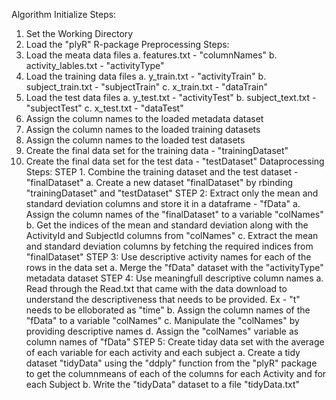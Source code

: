 Algorithm
Initialize Steps:
  1. Set the Working Directory
  2. Load the "plyR" R-package
Preprocessing Steps:
  1. Load the meata data files
    a. features.txt - "columnNames"
    b. activity_lables.txt - "activityType"
  2. Load the training data files
    a. y_train.txt - "activityTrain"
    b. subject_train.txt - "subjectTrain"
    c. x_train.txt - "dataTrain"
  3. Load the test data files
    a. y_test.txt - "activityTest"
    b. subject_text.txt - "subjectTest"
    c. x_test.txt - "dataTest"
  4. Assign the column names to the loaded metadata dataset
  5. Assign the column names to the loaded training datasets
  6. Assign the column names to the loaded test datasets
  7. Create the final data set for the training data - "trainingDataset"
  8. Create the final data set for the test data - "testDataset"
Dataprocessing Steps:
  STEP 1. Combine the training dataset and the test dataset - "finalDataset"
    a. Create a new dataset "finalDataset" by rbinding "trainingDataset" and "testDataset" 
  STEP 2: Extract only the mean and standard deviation columns and store it in a dataframe - "fData"
    a. Assign the column names of the "finalDataset" to a variable "colNames"
    b. Get the indices of the mean and standard deviation along with the ActivityId and SubjectId columns from "colNames"
    c. Extract the mean and standard deviation columns by fetching the required indices from "finalDataset"
  STEP 3: Use descriptive activity names for each of the rows in the data set
    a. Merge the "fData" dataset with the "activityType" metadata dataset
  STEP 4: Use meaningfull descriptive column names
    a. Read through the Read.txt that came with the data download to understand the descriptiveness that needs to be provided. Ex - "t" needs to be elloborated as "time" 
    b. Assign the column names of the "fData" to a variable "colNames"
    c. Manipulate the "colNames" by providing descriptive names
    d. Assign the "colNames" variable as column names of "fData"
  STEP 5: Create tiday data set with the average of each variable for each activity and each subject
    a. Create a tidy dataset "tidyData" using the "ddply" function from the "plyR" package to get the columnmeans of each of the columns for each Activity and for each Subject
    b. Write the "tidyData" dataset to a file "tidyData.txt"
